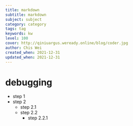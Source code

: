 ```yaml
---
title: markdown
subtitle: markdown
subject: subject
category: category
tags: tag
keywords: kw
level: 100
cover: http://qiniuargus.weready.online/blog/coder.jpg
author: Chis Wei
created_when: 2021-12-31
updated_when: 2021-12-31
---
```


# debugging

- step 1
- step 2
    + step 2.1
    + step 2.2
      * step 2.2.1
      